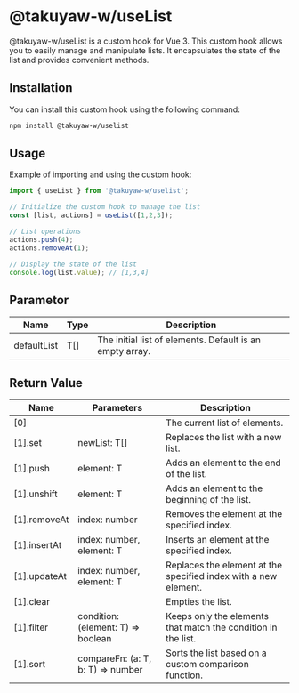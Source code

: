 # @takuyaw-w/useList

@takuyaw-w/useList is a custom hook for Vue 3. This custom hook allows you to easily manage and manipulate lists. It encapsulates the state of the list and provides convenient methods.

## Installation

You can install this custom hook using the following command:

```bash
npm install @takuyaw-w/uselist
```

## Usage

Example of importing and using the custom hook:

```typescript
import { useList } from '@takuyaw-w/uselist';

// Initialize the custom hook to manage the list
const [list, actions] = useList([1,2,3]);

// List operations
actions.push(4);
actions.removeAt(1);

// Display the state of the list
console.log(list.value); // [1,3,4]
```

## Parametor

|Name|Type|Description|
|---|---|---|
|defaultList|T[]|The initial list of elements. Default is an empty array.|

## Return Value

|Name|Parameters|Description|
|---|---|---|
|[0]||The current list of elements.|
|[1].set|newList: T[]|Replaces the list with a new list.|
|[1].push|element: T|Adds an element to the end of the list.|
|[1].unshift|element: T|Adds an element to the beginning of the list.|
|[1].removeAt|index: number|Removes the element at the specified index.|
|[1].insertAt|index: number, element: T|Inserts an element at the specified index.|
|[1].updateAt|index: number, element: T|Replaces the element at the specified index with a new element.|
|[1].clear||Empties the list.|
|[1].filter|condition: (element: T) => boolean|Keeps only the elements that match the condition in the list.|
|[1].sort|compareFn: (a: T, b: T) => number|Sorts the list based on a custom comparison function.|
